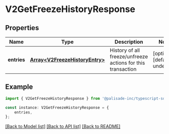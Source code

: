 # V2GetFreezeHistoryResponse


## Properties

Name | Type | Description | Notes
------------ | ------------- | ------------- | -------------
**entries** | [**Array&lt;V2FreezeHistoryEntry&gt;**](V2FreezeHistoryEntry.md) | History of all freeze/unfreeze actions for this transaction | [optional] [default to undefined]

## Example

```typescript
import { V2GetFreezeHistoryResponse } from '@palisade-inc/typescript-sdk';

const instance: V2GetFreezeHistoryResponse = {
    entries,
};
```

[[Back to Model list]](../README.md#documentation-for-models) [[Back to API list]](../README.md#documentation-for-api-endpoints) [[Back to README]](../README.md)
